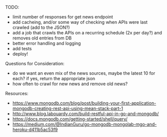 TODO:
- limit number of responses for get news endpoint
- add cacheing, and/or some way of checking when APIs were last crawled (add to the JSON?)
- add a job that crawls the APIs on a recurring schedule (2x per day?) and removes old entries from DB
- better error handling and logging
- add tests
- deploy!

Questions for Consideration:
- do we want an even mix of the news sources, maybe the latest 10 for each? if yes, return the appropriate json
- how often to crawl for new news and remove old news?

Resources:
- https://www.mongodb.com/blog/post/building-your-first-application-mongodb-creating-rest-api-using-mean-stack-part-1
- http://www.blog.labouardy.com/build-restful-api-in-go-and-mongodb/
- https://docs.mongodb.com/getting-started/shell/query/
- https://medium.com/@IndianGuru/go-mongodb-mongolab-mgo-and-heroku-d411b5ac53f9